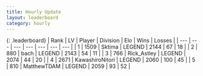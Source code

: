 ```yaml
---
title: Hourly Update
layout: leaderboard
category: hourly
---
```


{: .leaderboard}
| Rank | LV | Player | Division | Elo | Wins | Losses |
| --- | --- | --- | --- | --- | --- | --- |
| <span data-change="0">1</span> | 1509 | <span title="ID: 353063">Sktima</span> | LEGEND | <span data-change="0">2144</span> | <span data-change="0">67</span> | <span data-change="0">18</span> |
| <span data-change="0">2</span> | 880 | <span title="ID: 281795">bach</span> | LEGEND | <span data-change="0">2143</span> | <span data-change="0">54</span> | <span data-change="0">11</span> |
| <span data-change="0">3</span> | 766 | <span title="ID: 466583">Rick_Astley</span> | LEGEND | <span data-change="0">2074</span> | <span data-change="0">44</span> | <span data-change="0">20</span> |
| <span data-change="3">4</span> | 2671 | <span title="ID: 164871">KawashiroNitori</span> | LEGEND | <span data-change="8">2060</span> | <span data-change="3">100</span> | <span data-change="1">45</span> |
| <span data-change="0">5</span> | 810 | <span title="ID: 366840">MatthewTDAM</span> | LEGEND | <span data-change="5">2059</span> | <span data-change="1">93</span> | <span data-change="0">52</span> |